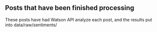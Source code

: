 ## Posts that have been finished processing
These posts have had Watson API analyze each post, and the results put into data/raw/sentiments/
